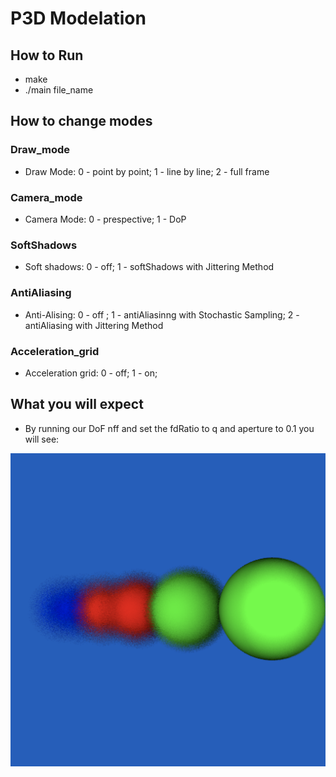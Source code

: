 # P3D Modelation

## How to Run

 - make
 - ./main file_name
 
 ## How to change modes

### Draw_mode
- Draw Mode: 0 - point by point; 1 - line by line; 2 - full frame

### Camera_mode
- Camera Mode: 0 - prespective; 1 - DoP

### SoftShadows
- Soft shadows: 0 - off; 1 - softShadows with Jittering Method

### AntiAliasing
- Anti-Alising:  0 - off ; 1 - antiAliasinng with Stochastic Sampling;  2 - antiAliasing with Jittering Method

### Acceleration_grid
- Acceleration grid: 0 - off; 1 - on;


## What you will expect

* By running our DoF nff and set the fdRatio to q and aperture to 0.1 you will see:

![](Images/dof1.png)
